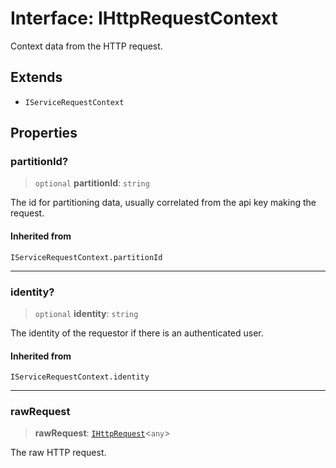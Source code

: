 # Interface: IHttpRequestContext

Context data from the HTTP request.

## Extends

- `IServiceRequestContext`

## Properties

### partitionId?

> `optional` **partitionId**: `string`

The id for partitioning data, usually correlated from the api key making the request.

#### Inherited from

`IServiceRequestContext.partitionId`

***

### identity?

> `optional` **identity**: `string`

The identity of the requestor if there is an authenticated user.

#### Inherited from

`IServiceRequestContext.identity`

***

### rawRequest

> **rawRequest**: [`IHttpRequest`](IHttpRequest.md)\<`any`\>

The raw HTTP request.
